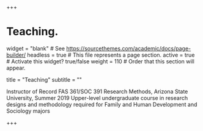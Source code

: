 +++
# Teaching.
widget = "blank"  # See https://sourcethemes.com/academic/docs/page-builder/
headless = true  # This file represents a page section.
active = true  # Activate this widget? true/false
weight = 110  # Order that this section will appear.

title = "Teaching"
subtitle = ""

Instructor of Record
FAS 361/SOC 391 Research Methods, Arizona State University, Summer 2019
Upper-level undergraduate course in research designs and methodology required for Family and Human Development and Sociology majors

+++
